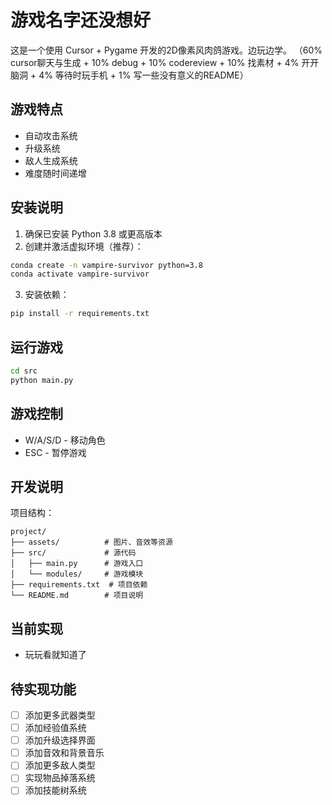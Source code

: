 # 游戏名字还没想好

这是一个使用 Cursor + Pygame 开发的2D像素风肉鸽游戏。边玩边学。
（60% cursor聊天与生成 + 10% debug + 10% codereview + 10% 找素材 + 4% 开开脑洞 + 4% 等待时玩手机 + 1% 写一些没有意义的README）

## 游戏特点

- 自动攻击系统
- 升级系统
- 敌人生成系统
- 难度随时间递增

## 安装说明

1. 确保已安装 Python 3.8 或更高版本
2. 创建并激活虚拟环境（推荐）：
```bash
conda create -n vampire-survivor python=3.8
conda activate vampire-survivor
```

3. 安装依赖：
```bash
pip install -r requirements.txt
```

## 运行游戏

```bash
cd src
python main.py
```

## 游戏控制

- W/A/S/D - 移动角色
- ESC - 暂停游戏

## 开发说明

项目结构：
```
project/
├── assets/          # 图片、音效等资源
├── src/             # 源代码
│   ├── main.py      # 游戏入口
│   └── modules/     # 游戏模块
├── requirements.txt  # 项目依赖
└── README.md        # 项目说明
```

## 当前实现
- 玩玩看就知道了

## 待实现功能

- [ ] 添加更多武器类型
- [ ] 添加经验值系统
- [ ] 添加升级选择界面
- [ ] 添加音效和背景音乐
- [ ] 添加更多敌人类型
- [ ] 实现物品掉落系统
- [ ] 添加技能树系统 